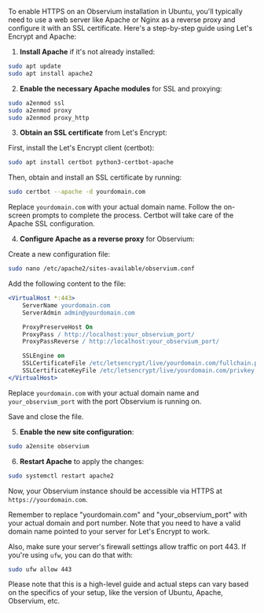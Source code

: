 To enable HTTPS on an Observium installation in Ubuntu, you'll typically need to use a web server like Apache or Nginx as a reverse proxy and configure it with an SSL certificate. Here's a step-by-step guide using Let's Encrypt and Apache:

1. **Install Apache** if it's not already installed:

```bash
sudo apt update
sudo apt install apache2
```

2. **Enable the necessary Apache modules** for SSL and proxying:

```bash
sudo a2enmod ssl
sudo a2enmod proxy
sudo a2enmod proxy_http
```

3. **Obtain an SSL certificate** from Let's Encrypt:

First, install the Let's Encrypt client (certbot):

```bash
sudo apt install certbot python3-certbot-apache
```

Then, obtain and install an SSL certificate by running:

```bash
sudo certbot --apache -d yourdomain.com
```

Replace `yourdomain.com` with your actual domain name. Follow the on-screen prompts to complete the process. Certbot will take care of the Apache SSL configuration.

4. **Configure Apache as a reverse proxy** for Observium:

Create a new configuration file:

```bash
sudo nano /etc/apache2/sites-available/observium.conf
```

Add the following content to the file:

```apache
<VirtualHost *:443>
    ServerName yourdomain.com
    ServerAdmin admin@yourdomain.com

    ProxyPreserveHost On
    ProxyPass / http://localhost:your_observium_port/
    ProxyPassReverse / http://localhost:your_observium_port/

    SSLEngine on
    SSLCertificateFile /etc/letsencrypt/live/yourdomain.com/fullchain.pem
    SSLCertificateKeyFile /etc/letsencrypt/live/yourdomain.com/privkey.pem
</VirtualHost>
```

Replace `yourdomain.com` with your actual domain name and `your_observium_port` with the port Observium is running on.

Save and close the file.

5. **Enable the new site configuration**:

```bash
sudo a2ensite observium
```

6. **Restart Apache** to apply the changes:

```bash
sudo systemctl restart apache2
```

Now, your Observium instance should be accessible via HTTPS at `https://yourdomain.com`.

Remember to replace "yourdomain.com" and "your_observium_port" with your actual domain and port number. Note that you need to have a valid domain name pointed to your server for Let's Encrypt to work.

Also, make sure your server's firewall settings allow traffic on port 443. If you're using `ufw`, you can do that with:

```bash
sudo ufw allow 443
```

Please note that this is a high-level guide and actual steps can vary based on the specifics of your setup, like the version of Ubuntu, Apache, Observium, etc.
